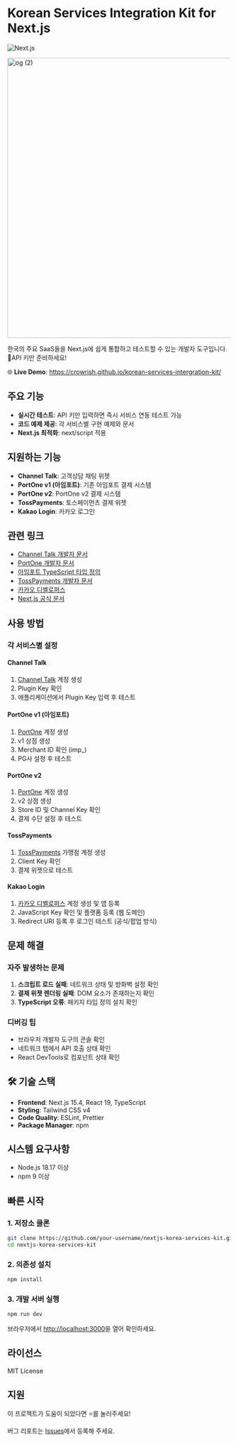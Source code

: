 # Korean Services Integration Kit for Next.js

![Next.js](https://img.shields.io/badge/Next.js-000000?style=flat&logo=next.js&logoColor=white)

<img width="1200" height="630" alt="og (2)" src="https://github.com/user-attachments/assets/21d9f6da-be0b-4b1c-aa56-71dc18f9d7ba" />


한국의 주요 SaaS들을 Next.js에 쉽게 통합하고 테스트할 수 있는 개발자 도구입니다. 🔑API 키만 준비하세요!

🌐 **Live Demo**: https://crowrish.github.io/korean-services-intergration-kit/

## 주요 기능

- **실시간 테스트**: API 키만 입력하면 즉시 서비스 연동 테스트 가능
- **코드 예제 제공**: 각 서비스별 구현 예제와 문서
- **Next.js 최적화**: next/script 적용

## 지원하는 기능

- **Channel Talk**: 고객상담 채팅 위젯
- **PortOne v1 (아임포트)**: 기존 아임포트 결제 시스템
- **PortOne v2**: PortOne v2 결제 시스템
- **TossPayments**: 토스페이먼츠 결제 위젯
- **Kakao Login**: 카카오 로그인

## 관련 링크

- [Channel Talk 개발자 문서](https://developers.channel.io/docs)
- [PortOne 개발자 문서](https://developers.portone.io/)
- [아임포트 TypeScript 타입 정의](https://github.com/junhoyeo/iamport-typings)
- [TossPayments 개발자 문서](https://docs.tosspayments.com/)
- [카카오 디벨로퍼스](https://developers.kakao.com/docs/latest/ko/javascript/getting-started)
- [Next.js 공식 문서](https://nextjs.org/docs)

## 사용 방법

### 각 서비스별 설정

#### Channel Talk
1. [Channel Talk](https://channel.io) 계정 생성
2. Plugin Key 확인
3. 애플리케이션에서 Plugin Key 입력 후 테스트

#### PortOne v1 (아임포트)
1. [PortOne](https://portone.io) 계정 생성
2. v1 상점 생성
3. Merchant ID 확인 (imp_)
4. PG사 설정 후 테스트

#### PortOne v2
1. [PortOne](https://portone.io) 계정 생성
2. v2 상점 생성
3. Store ID 및 Channel Key 확인
4. 결제 수단 설정 후 테스트

#### TossPayments
1. [TossPayments](https://www.tosspayments.com) 가맹점 계정 생성
2. Client Key 확인
3. 결제 위젯으로 테스트

#### Kakao Login
1. [카카오 디벨로퍼스](https://developers.kakao.com) 계정 생성 및 앱 등록
2. JavaScript Key 확인 및 플랫폼 등록 (웹 도메인)
3. Redirect URI 등록 후 로그인 테스트 (공식/팝업 방식)

## 문제 해결

### 자주 발생하는 문제

1. **스크립트 로드 실패**: 네트워크 상태 및 방화벽 설정 확인
2. **결제 위젯 렌더링 실패**: DOM 요소가 존재하는지 확인
3. **TypeScript 오류**: 패키지 타입 정의 설치 확인

### 디버깅 팁

- 브라우저 개발자 도구의 콘솔 확인
- 네트워크 탭에서 API 호출 상태 확인
- React DevTools로 컴포넌트 상태 확인

## 🛠 기술 스택

- **Frontend**: Next.js 15.4, React 19, TypeScript
- **Styling**: Tailwind CSS v4
- **Code Quality**: ESLint, Prettier
- **Package Manager**: npm

## 시스템 요구사항

- Node.js 18.17 이상
- npm 9 이상

## 빠른 시작

### 1. 저장소 클론

```bash
git clone https://github.com/your-username/nextjs-korea-services-kit.git
cd nextjs-korea-services-kit
```

### 2. 의존성 설치

```bash
npm install
```

### 3. 개발 서버 실행

```bash
npm run dev
```

브라우저에서 [http://localhost:3000](http://localhost:3000)을 열어 확인하세요.

## 라이선스

MIT License

## 지원

이 프로젝트가 도움이 되었다면 ⭐를 눌러주세요!

버그 리포트는 [Issues](https://github.com/your-username/nextjs-korea-services-kit/issues)에서 등록해 주세요.

